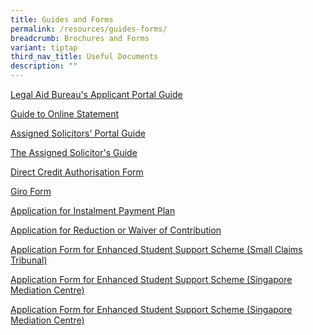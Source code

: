 ```yaml
---
title: Guides and Forms
permalink: /resources/guides-forms/
breadcrumb: Brochures and Forms
variant: tiptap
third_nav_title: Useful Documents
description: ""
---
```

<p></p>
<p><a href="/files/LAB_AP_Portal_Guide.pdf" rel="noopener noreferrer nofollow" target="_blank">Legal Aid Bureau's Applicant Portal Guide</a>
<br>
</p>
<p><a href="/files/Guide_to_Online_Statement.pdf" rel="noopener noreferrer nofollow" target="_blank">Guide to Online Statement</a>
</p>
<p><a href="/files/AS-Portal-Guide.pdf" rel="noopener noreferrer nofollow" target="_blank">Assigned Solicitors' Portal Guide</a>
<br>
</p>
<p><a href="/files/The-Assigned-Solicitor-Guide.pdf" rel="noopener noreferrer nofollow" target="_blank">The Assigned Solicitor's Guide</a>
<br>
</p>
<p><a href="/files/DCA-Form.pdf" rel="noopener noreferrer nofollow" target="_blank">Direct Credit Authorisation Form</a>
<br>
</p>
<p><a href="/files/Giro-form.pdf" rel="noopener noreferrer nofollow" target="_blank">Giro Form</a>
<br>
</p>
<p><a href="/files/application_for_instalment_payment_plan.pdf" rel="noopener noreferrer nofollow" target="_blank">Application for Instalment Payment Plan</a>
<br>
</p>
<p><a href="/files/application_for_reduction_or_waiver_of_contribution.pdf" rel="noopener noreferrer nofollow" target="_blank">Application for Reduction or Waiver of Contribution</a>
</p>
<p></p>
<p><a href="/files/ApplicationFormforEnhancedStudentSupportSchemeSCT.pdf" rel="noopener nofollow" target="_blank">Application Form for Enhanced Student Support Scheme (Small Claims Tribunal)</a>
</p>
<p></p>
<p><a href="/files/ApplicationFormforEnhancedStudentSupportSchemeSCT.pdf" rel="noopener nofollow" target="_blank">Application Form for Enhanced Student Support Scheme (Singapore Mediation Centre)</a>
</p>
<p></p>
<p><a href="/files/ApplicationFormforEnhancedStudentSupportSchemeSMC.pdf" rel="noopener nofollow" target="_blank">Application Form for Enhanced Student Support Scheme (Singapore Mediation Centre)</a>
</p>
<p></p>
<p></p>